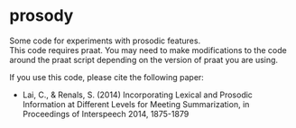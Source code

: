 # prosody
Some code for experiments with prosodic features.  
This code requires praat.  You may need to make modifications to the code around the praat script depending on the version of praat you are using.  

If you use this code, please cite the following paper:

* Lai, C., & Renals, S. (2014) Incorporating Lexical and Prosodic Information at Different Levels for Meeting Summarization, in Proceedings of Interspeech 2014, 1875-1879
